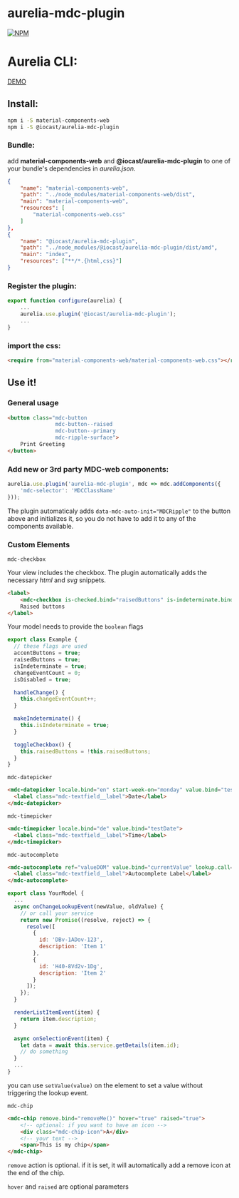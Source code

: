 # aurelia-mdc-plugin

[![NPM](https://nodei.co/npm/@iocast/aurelia-mdc-plugin.png?compact=true)](https://nodei.co/npm/@iocast/aurelia-mdc-plugin/)

# Aurelia CLI:

[DEMO](https://iocast.github.io/aurelia-mdc-plugin-example/index.html)

## Install:

```bash
npm i -S material-components-web
npm i -S @iocast/aurelia-mdc-plugin
```

### Bundle:

add **material-components-web** and **@iocast/aurelia-mdc-plugin** to one of your bundle's dependencies in _aurelia.json_.

```json
{
    "name": "material-components-web",
    "path": "../node_modules/material-components-web/dist",
    "main": "material-components-web",
    "resources": [
        "material-components-web.css"
    ]
},
{
    "name": "@iocast/aurelia-mdc-plugin",
    "path": "../node_modules/@iocast/aurelia-mdc-plugin/dist/amd",
    "main": "index",
    "resources": ["**/*.{html,css}"]
}
```

### Register the plugin:

```javascript
export function configure(aurelia) {
    ...
    aurelia.use.plugin('@iocast/aurelia-mdc-plugin');
    ...
}
```

### import the css:

```html
<require from="material-components-web/material-components-web.css"></require>
```

## Use it!

### General usage

```html
<button class="mdc-button
               mdc-button--raised
               mdc-button--primary
               mdc-ripple-surface">
    Print Greeting
</button>
```

### Add new or 3rd party MDC-web components:

```js
aurelia.use.plugin('aurelia-mdc-plugin', mdc => mdc.addComponents({
    'mdc-selector': 'MDCClassName'
}));
```

The plugin automaticaly adds `data-mdc-auto-init="MDCRipple"` to the button above and initializes it, so you do not have to add it to any of the components available.

### Custom Elements

`mdc-checkbox`

Your view includes the checkbox. The plugin automatically adds the necessary _html_ and _svg_ snippets.

```html
<label>
    <mdc-checkbox is-checked.bind="raisedButtons" is-indeterminate.bind="isIndeterminate" is-disabled.bind="isFirstCbDisabled" change.delegate="handleChange()"></mdc-checkbox>
    Raised buttons
</label>
```

Your model needs to provide the `boolean` flags

```javascript
export class Example {
  // these flags are used
  accentButtons = true;
  raisedButtons = true;
  isIndeterminate = true;
  changeEventCount = 0;
  isDisabled = true;

  handleChange() {
    this.changeEventCount++;
  }

  makeIndeterminate() {
    this.isIndeterminate = true;
  }

  toggleCheckbox() {
    this.raisedButtons = !this.raisedButtons;
  }
}
```

`mdc-datepicker`

```html
<mdc-datepicker locale.bind="en" start-week-on="monday" value.bind="testDate">
  <label class="mdc-textfield__label">Date</label>
</mdc-datepicker>
```

`mdc-timepicker`

```html
<mdc-timepicker locale.bind="de" value.bind="testDate">
  <label class="mdc-textfield__label">Time</label>
</mdc-timepicker>
```

`mdc-autocomplete`

```html
<mdc-autocomplete ref="valueDOM" value.bind="currentValue" lookup.call="onChangeLookupEvent(newValue, oldValue)" render-item.call="renderListItemEvent(item)" select.call="onSelectionEvent(item)">
  <label class="mdc-textfield__label">Autocomplete Label</label>
</mdc-autocomplete>
```

```javascript
export class YourModel {
  ...
  async onChangeLookupEvent(newValue, oldValue) {
    // or call your service
    return new Promise((resolve, reject) => {
      resolve([
        {
          id: 'DBv-1ADov-123',
          description: 'Item 1'
        },
        {
          id: 'H40-8Vd2v-1Dg',
          description: 'Item 2'
        }
      ]);
    });
  }

  renderListItemEvent(item) {
    return item.description;
  }

  async onSelectionEvent(item) {
    let data = await this.service.getDetails(item.id);
    // do something
  }
  ...
}
```

you can use `setValue(value)` on the element to set a value without triggering the lookup event.

`mdc-chip`

```html
<mdc-chip remove.bind="removeMe()" hover="true" raised="true">
    <!-- optional: if you want to have an icon -->
    <div class="mdc-chip-icon">A</div>
    <!-- your text -->
    <span>This is my chip</span>
</mdc-chip>
```

`remove` action is optional. if it is set, it will automatically add a remove icon at the end of the chip.

`hover` and `raised` are optional parameters
